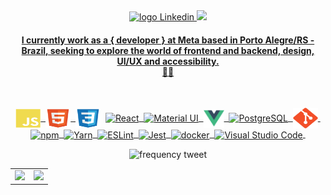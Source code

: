 <!-- Profile view counter -->
<!-- ![Profile Views](http://estruyf-github.azurewebsites.net/api/VisitorHit?user=BernardoMoschen&repo=BernardoMoschen&countColorcountColor) -->

<!-- Avatar Image
<img align="right" src=".png" width="260" />
-->

<!-- Title
 <h1>
   <a href"https://fontmeme.com/fonts/satisfontory-font/"><img src="https://fontmeme.com/permalink/210701/9be3623530f4c3e28a9db96418971ccb.png" alt="satisfontory-font" border="0">
   </a>
 </h1> -->

 <!-- Linkedin -->
<div align="center">
   <a href="https://www.linkedin.com/in/bernardomoschen/" target="_blank">
    <img alt="logo Linkedin" src="https://img.shields.io/badge/-LinkedIn-%230077B5?style=for-the-badge&logo=linkedin&logoColor=white&link=https://www.linkedin.com/in/bernardomoschen/">
  </a>

<!-- Email -->
  <a href = "mailto: bernardomoschen.dev@gmail.com" target="_targe">
   <img src="https://img.shields.io/badge/-Gmail-%23333?style=for-the-badge&logo=gmail&logoColor=white"
 </a>
 </div>

 <!-- Presentation Text -->
<h4 align="center"> 
  I currently work as a { developer } at Meta based in Porto Alegre/RS - Brazil, seeking to explore the world of frontend and backend, design, UI/UX and accessibility.
 <br>
 👨‍💻
</h4>

<br>

<!-- Icons area -->
<p align="center">
  <!-- JS Icon -->
 <a href="https://developer.mozilla.org/en-US/docs/Web/JavaScript" title="JavaScript">
  <img align="center" alt="Javascript" height="30" width="40"
       src="https://raw.githubusercontent.com/devicons/devicon/master/icons/javascript/javascript-plain.svg">&nbsp;
 </a>
  <!-- HTML Icon -->
 <a href="https://www.w3.org/TR/html5/" title="HTML5">
  <img align="center" alt="HTML" height="30" width="40"
       src="https://raw.githubusercontent.com/devicons/devicon/master/icons/html5/html5-original.svg">&nbsp;
 </a>
  <!-- CSS Icon -->
  <img align="center" alt="CSS" height="30" width="40"
       src="https://raw.githubusercontent.com/devicons/devicon/master/icons/css3/css3-original.svg">&nbsp;
 
   <!-- ReactJs Icon -->
 <a href="https://reactjs.org/" title="React">
  <img align="center" alt="React" height="30" width="33"
       src="https://github.com/get-icon/geticon/raw/master/icons/react.svg">&nbsp;
 </a>
   <!-- MaterialUi Icon -->
 <a href="https://material-ui.com/" title="Material UI">
  <img align="center"  alt="Material UI" height="30" width="33"
       src="https://github.com/get-icon/geticon/raw/master/icons/material-ui.svg" >&nbsp;
 </a>
  <!-- VueJs Icon -->
 <a href="https://vuejs.org/" title="Vue.js">
  <img align="center" alt="VueJs" height="30" width="33"
       src="https://raw.githubusercontent.com/github/explore/80688e429a7d4ef2fca1e82350fe8e3517d3494d/topics/vue/vue.png">&nbsp;
   </a>
 <!-- Python Icon -->
<!--  <a href="https://www.python.org/" title="Python">
  <img align="center" alt="Python" height="35" width="40"
       src="https://raw.githubusercontent.com/devicons/devicon/master/icons/python/python-original.svg">&nbsp;
 </a>  -->
   <!-- Postgres Icon -->
 <a href="https://www.postgresql.org/" title="PostgreSQL">
  <img align="center" height="30" width="40"
       src="https://github.com/get-icon/geticon/raw/master/icons/postgresql.svg" alt="PostgreSQL">&nbsp;
 </a>
  <!-- Git Icon -->
 <a href="https://git-scm.com/" title="Git">
  <img align="center" alt="Git" height="33" width="40"
       src="https://raw.githubusercontent.com/devicons/devicon/master/icons/git/git-original.svg">&nbsp;
 </a>
  <!-- Npm Icon -->
 <a href="https://www.npmjs.com/" title="npm">
  <img align="center"  alt="npm" height="30" width="40"
       src="https://github.com/get-icon/geticon/raw/master/icons/npm.svg" >&nbsp;
 </a>
   <!-- Yarn Icon -->
 <a href="https://yarnpkg.com/" title="Yarn">
  <img align="center"  alt="Yarn" height="30" width="40"
       src="https://github.com/get-icon/geticon/raw/master/icons/yarn.svg" >&nbsp;
 </a>
   <!-- Eslint Icon -->
 <a href="https://eslint.org/" title="ESLint">
  <img align="center" alt="ESLint" height="30" width="40"
       src="https://github.com/get-icon/geticon/raw/master/icons/eslint.svg" >&nbsp;
 </a>
  <!-- Jest Icon -->
 <a href="https://jestjs.io/" title="Jest">
  <img align="center"  alt="Jest" height="30" width="40"
       src="https://github.com/get-icon/geticon/raw/master/icons/jest.svg" >&nbsp;
 </a>
    <!-- Docker Icon -->
 <a href="https://www.docker.com/" title="docker">
  <img align="center"  alt="docker" height="30" width="40"
       src="https://github.com/get-icon/geticon/raw/master/icons/docker-icon.svg">&nbsp;
 </a>
   <!-- Visual Studio Code Icon -->
 <a href="https://code.visualstudio.com/" title="Visual Studio Code">
  <img align="center"  alt="Visual Studio Code" height="30" width="40"
       src="https://github.com/get-icon/geticon/raw/master/icons/visual-studio-code.svg" >&nbsp;
 </a>
</p>

<!-- Meme -->
<div align="center">
<img alt="frequency tweet" src="https://github.com/BernardoMoschen/BernardoMoschen/assets/76796293/1f7cd7de-3700-4679-a505-794fe764cfb3"  width="50%">
</div>

<!-- Cards Area -->
<table align="center">
  <row display="flex">
    <td>
      <img height='172' src='https://github-readme-stats.vercel.app/api?username=BernardoMoschen&show_icons=true&theme=vision-friendly-dark'>
    </td>
    <td align="center">
      <img height='172' src='https://github-readme-stats.vercel.app/api/top-langs/?username=BernardoMoschen&layout=compact&theme=vision-friendly-dark'>
    </td>
  </row>
</table>

<!-- Commit snake 

![Snake animation](https://github.com/BernardoMoschen/BernardoMoschen/blob/output/github-contribution-grid-snake.svg)

-->
